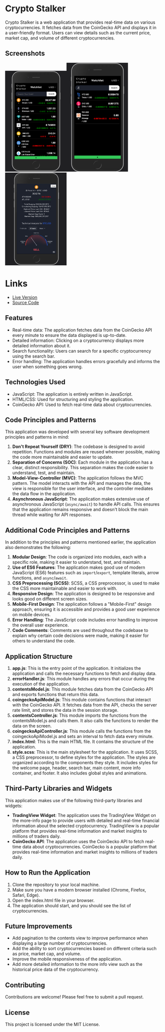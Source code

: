 # Crypto Stalker

Crypto Stalker is a web application that provides real-time data on various cryptocurrencies. It fetches data from the CoinGecko API and displays it in a user-friendly format. Users can view details such as the current price, market cap, and volume of different cryptocurrencies.

## Screenshots

<img src="./screenshots/homepage.png" alt="Screenshot Home Page" width="200"/><img src="./screenshots/search-results.png" alt="Screenshot Search Results" width="200"/><img src="./screenshots/more-info-page.png" alt="Screenshot More info page" width="200"/>

# Links
- [Live Version](https://crypto-stalker-web.netlify.app)
- [Source Code](https://github.com/fa125had/Crypto-Stalker)

## Features

- Real-time data: The application fetches data from the CoinGecko API every minute to ensure the data displayed is up-to-date.
- Detailed information: Clicking on a cryptocurrency displays more detailed information about it.
- Search functionality: Users can search for a specific cryptocurrency using the search bar.
- Error handling: The application handles errors gracefully and informs the user when something goes wrong.

## Technologies Used

- JavaScript: The application is entirely written in JavaScript.
- HTML/CSS: Used for structuring and styling the application.
- CoinGecko API: Used to fetch real-time data about cryptocurrencies.

## Code Principles and Patterns

This application was developed with several key software development principles and patterns in mind:

1. **Don't Repeat Yourself (DRY)**: The codebase is designed to avoid repetition. Functions and modules are reused wherever possible, making the code more maintainable and easier to update.
2. **Separation of Concerns (SOC)**: Each module in the application has a clear, distinct responsibility. This separation makes the code easier to understand, test, and maintain.
3. **Model-View-Controller (MVC)**: The application follows the MVC pattern. The model interacts with the API and manages the data, the view is responsible for the user interface, and the controller mediates the data flow in the application.
4. **Asynchronous JavaScript**: The application makes extensive use of asynchronous JavaScript (`async/await`) to handle API calls. This ensures that the application remains responsive and doesn't block the main thread while waiting for API responses.

## Additional Code Principles and Patterns

In addition to the principles and patterns mentioned earlier, the application also demonstrates the following:

1. **Modular Design**: The code is organized into modules, each with a specific role, making it easier to understand, test, and maintain.
2. **Use of ES6 Features**: The application makes good use of modern JavaScript (ES6) features such as `import`/`export`, template literals, arrow functions, and `async`/`await`.
3. **CSS Preprocessing (SCSS)**: SCSS, a CSS preprocessor, is used to make the CSS more maintainable and easier to work with.
4. **Responsive Design**: The application is designed to be responsive and looks good on different screen sizes.
5. **Mobile-First Design**: The application follows a "Mobile-First" design approach, ensuring it is accessible and provides a good user experience on mobile devices.
6. **Error Handling**: The JavaScript code includes error handling to improve the overall user experience.
7. **Code Comments**: Comments are used throughout the codebase to explain why certain code decisions were made, making it easier for others to understand the code.

## Application Structure

1. **app.js**: This is the entry point of the application. It initializes the application and calls the necessary functions to fetch and display data.
2. **errorHandler.js**: This module handles any errors that occur during the execution of the application.
3. **contentsModel.js**: This module fetches data from the CoinGecko API and exports functions that return this data.
4. **coingeckoApiModel.js**: This module contains functions that interact with the CoinGecko API. It fetches data from the API, checks the server rate limit, and stores the data in the session storage.
5. **contentsController.js**: This module imports the functions from the contentsModel.js and calls them. It also calls the functions to render the data on the screen.
6. **coingeckoApiController.js**: This module calls the functions from the coingeckoApiModel.js and sets an interval to fetch data every minute.
7. **index.html**: This is the main HTML file. It contains the structure of the application.
8. **style.scss**: This is the main stylesheet for the application. It uses SCSS, a CSS preprocessor, to define styles for the application. The styles are organized according to the components they style. It includes styles for the welcome page, header, search bar, main content, more info container, and footer. It also includes global styles and animations.

## Third-Party Libraries and Widgets

This application makes use of the following third-party libraries and widgets:

- **TradingView Widget**: The application uses the TradingView Widget on the more-info page to provide users with detailed and real-time financial information about the selected cryptocurrency. TradingView is a popular platform that provides real-time information and market insights to millions of traders daily.
- **CoinGecko API**: The application uses the CoinGecko API to fetch real-time data about cryptocurrencies. CoinGecko is a popular platform that provides real-time information and market insights to millions of traders daily.

## How to Run the Application

1. Clone the repository to your local machine.
2. Make sure you have a modern browser installed (Chrome, Firefox, Safari, Edge).
3. Open the index.html file in your browser.
4. The application should start, and you should see the list of cryptocurrencies.

## Future Improvements

- Add pagination to the contents view to improve performance when displaying a large number of cryptocurrencies.
- Add the ability to sort cryptocurrencies based on different criteria such as price, market cap, and volume.
- Improve the mobile responsiveness of the application.
- Add more detailed information to the more info view such as the historical price data of the cryptocurrency.

## Contributing

Contributions are welcome! Please feel free to submit a pull request.

## License

This project is licensed under the MIT License.
